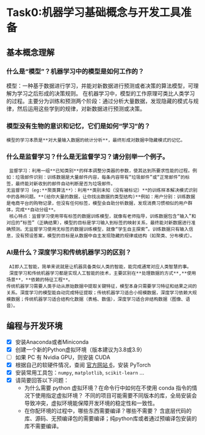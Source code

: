 # Task0:机器学习基础概念与开发工具准备
## 基本概念理解
### 什么是“模型”？机器学习中的模型是如何工作的？
 模型：一种基于数据进行学习，并能对新数据进行预测或者决策的算法模型，可理解为学习之后形成的决策规则。
 在机器学习中，模型的工作原理可类比人类学习的过程。主要分为训练和预测两个阶段：通过分析大量数据，发现隐藏的模式与规律，然后运用这些学到的规律，对新数据进行预测或决策。
 ### 模型没有生物的意识和记忆，它们是如何“学习”的？
    模型的学习本质是**对大量输入数据的统计分析**，最终形成对数据中隐藏模式的记忆。
 ### 什么是监督学习？什么是无监督学习？请分别举一个例子。
     监督学习：利用一组**已知类别**的样本调整分类器的参数，使其达到所要求性能的过程。例如：垃圾邮件识别：训练数据是大量邮件内容，每条内容带有“垃圾邮件”或“正常邮件”的标签，最终能对新收到的邮件自动判断是否为垃圾邮件。
    无监督学习（eg:**聚类算法**）：利用**类别未知（没有被标记）**的训练样本解决模式识别中的各种问题。**(给你大量的数据，让你找出数据的类型结构)**例如：用户分别：训练数据是电商平台的购物记录，但没有任何标签，模型会自助分析数据，发现消费习惯相似的用户群体，完成**自动分组**。
     核心特点：监督学习使用带有标签的数据训练模型，就像有老师指导，训练数据包含“输入”和对应的“标签”（正确结果），模型的目标是学习输入到标签的映射关系，最终能对新数据进行准确预测。无监督学习使用无标签的数据训练模型，就像“学生自主探索”。训练数据只有输入信息，没有预设答案，模型的目标是从数据中自主发现隐藏的规律或结构（如聚类、分布模式）。
   ### AI是什么？深度学习和传统机器学习的区别？
     AI即人工智能，简单来说就是让机器具备类似人类的智能，能完成通常对应人类智慧的事。
     深度学习和传统机器学习都是实现人工智能的技术，主要区别在**处理数据的方式**,**使用场景**，**依赖的特征工程**。
    传统机器学习需要人类手动从原始数据中提取关键特征，模型本身只需要学习特征和结果之间的关系。深度学习的模型能自动完成特征提取；传统机器学习适合小规模数据，深度学习依赖大规模数据；传统机器学习适合结构化数据（表格、数值），深度学习适合非结构数据（图像、语音）。
   
   ## 编程与开发环境
- [x] 安装Anaconda或者Miniconda
- [x] 创建一个新的Python虚拟环境（版本建议为3.8或3.9）
- [ ] 如果 PC 有 Nvidia GPU，则安装 CUDA
- [x] 根据自己的软硬件情况，查阅 [官方网站 6](https://pytorch.org/get-started/previous-versions/)，安装 PyTorch
- [x] 安装常用工具包：`numpy`, `matplotlib`, `scikit-learn` …
- [x] 请简要回答以下问题：
    -   为什么需要 python 虚拟环境？在命令行中如何在不使用 conda 指令的情况下使用指定虚拟环境？
    不同的项目可能需要不同版本的库，全局安装会导致冲突，虚拟环境能保障开发环境的稳定性和一致性。
    -   在你配环境的过程中，哪些东西需要编译？哪些不需要？
     含底层代码的库、源码、无预编译包的需要编译；纯python库或者通过预编译包安装的库不需要编译。



<!--stackedit_data:
eyJoaXN0b3J5IjpbLTE4MTEzMTAzMTksODMzODExOTIxLDIxMD
EyNTQ1N119
-->